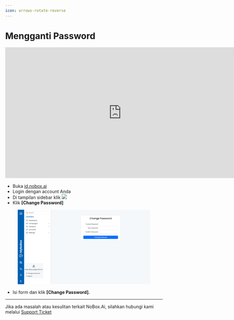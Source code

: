 ```yaml
---
icon: arrows-rotate-reverse
---
```


# <i class="fa-regular fa-key"></i> Mengganti Password


<iframe width="742" height="418" src="https://www.youtube.com/embed/id891LhNuTU" title="Pengenalan Tampilan NoBox" frameborder="0" allow="accelerometer; autoplay; clipboard-write; encrypted-media; gyroscope; picture-in-picture; web-share" referrerpolicy="strict-origin-when-cross-origin" allowfullscreen></iframe>


* Buka [id.nobox.ai](https://id.nobox.ai/Account/Login/?ReturnUrl=%2F)
* Login dengan account Anda
* Di tampilan sidebar klik ![](https://crm.nobox.ai/media/public/Knowladge%20Base%20New/Setting/User.png)
* Klik **\[Change Password]**

<figure><img src="../../.gitbook/assets/change pw.png" alt=""><figcaption></figcaption></figure>

* Isi form dan klik **\[Change Password].**

***

Jika ada masalah atau kesulitan terkait NoBox.Ai, silahkan hubungi kami melalui [Support Ticket](https://crm.nobox.ai/clients/tickets)
